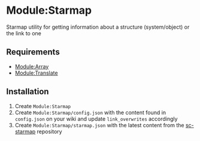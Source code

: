 # Module:Starmap

Starmap utility for getting information about a structure (system/object) or the link to one

## Requirements

-   [Module:Array](https://github.com/The-Star-Citizen-Wikis/SharedModules/tree/master/ThirdParty/runescape.wiki/Array.lua)
-   [Module:Translate](https://github.com/The-Star-Citizen-Wikis/SharedModules/tree/master/Translate)

## Installation

1. Create `Module:Starmap`
2. Create `Module:Starmap/config.json` with the content found in `config.json` on your wiki and update `link_overwrites` accordingly
3. Create `Module:Starmap/starmap.json` with the latest content from the
   [sc-starmap](https://github.com/robertsspaceindustries/sc-starmap/blob/main/out/starmap.json) repository
